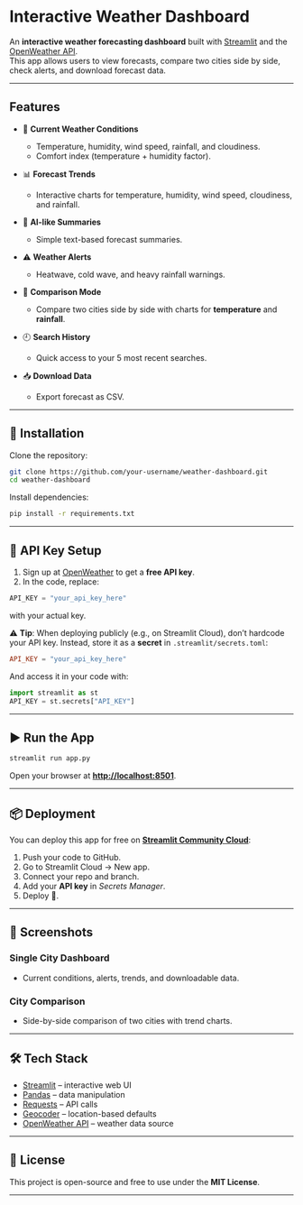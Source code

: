 
#  Interactive Weather Dashboard

An **interactive weather forecasting dashboard** built with [Streamlit](https://streamlit.io/) and the [OpenWeather API](https://openweathermap.org/api).  
This app allows users to view forecasts, compare two cities side by side, check alerts, and download forecast data.  

---

##  Features

- 📍 **Current Weather Conditions**
  - Temperature, humidity, wind speed, rainfall, and cloudiness.
  - Comfort index (temperature + humidity factor).

- 📊 **Forecast Trends**
  - Interactive charts for temperature, humidity, wind speed, cloudiness, and rainfall.

- 📝 **AI-like Summaries**
  - Simple text-based forecast summaries.

- ⚠️ **Weather Alerts**
  - Heatwave, cold wave, and heavy rainfall warnings.

- 🔄 **Comparison Mode**
  - Compare two cities side by side with charts for **temperature** and **rainfall**.

- 🕘 **Search History**
  - Quick access to your 5 most recent searches.

- 📥 **Download Data**
  - Export forecast as CSV.

---

## 🚀 Installation

Clone the repository:

```bash
git clone https://github.com/your-username/weather-dashboard.git
cd weather-dashboard
````

Install dependencies:

```bash
pip install -r requirements.txt
```

---

## 🔑 API Key Setup

1. Sign up at [OpenWeather](https://home.openweathermap.org/users/sign_up) to get a **free API key**.
2. In the code, replace:

```python
API_KEY = "your_api_key_here"
```

with your actual key.

⚠️ **Tip**: When deploying publicly (e.g., on Streamlit Cloud), don’t hardcode your API key.
Instead, store it as a **secret** in `.streamlit/secrets.toml`:

```toml
API_KEY = "your_api_key_here"
```

And access it in your code with:

```python
import streamlit as st
API_KEY = st.secrets["API_KEY"]
```

---

## ▶️ Run the App

```bash
streamlit run app.py
```

Open your browser at **[http://localhost:8501](http://localhost:8501)**.

---

## 📦 Deployment

You can deploy this app for free on **[Streamlit Community Cloud](https://streamlit.io/cloud)**:

1. Push your code to GitHub.
2. Go to Streamlit Cloud → New app.
3. Connect your repo and branch.
4. Add your **API key** in *Secrets Manager*.
5. Deploy 🚀.

---

## 📸 Screenshots

### Single City Dashboard

* Current conditions, alerts, trends, and downloadable data.

### City Comparison

* Side-by-side comparison of two cities with trend charts.

---

## 🛠️ Tech Stack

* [Streamlit](https://streamlit.io/) – interactive web UI
* [Pandas](https://pandas.pydata.org/) – data manipulation
* [Requests](https://docs.python-requests.org/) – API calls
* [Geocoder](https://geocoder.readthedocs.io/) – location-based defaults
* [OpenWeather API](https://openweathermap.org/api) – weather data source

---

## 📄 License

This project is open-source and free to use under the **MIT License**.

---


